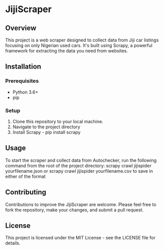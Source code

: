 # JijiScraper

## Overview
This project is a web scraper designed to collect data from Jiji car listings focusing on only Nigerian used cars. It's built using Scrapy, a powerful framework for extracting the data you need from websites.

## Installation

### Prerequisites
- Python 3.6+
- pip

### Setup
1. Clone this repository to your local machine.
2. Navigate to the project directory 
3. Install Scrapy - pip install scrapy


## Usage
To start the scraper and collect data from Autochecker, run the following command from the root of the project directory:
scrapy crawl jijispider  yourfilename.json or scrapy crawl jijispider yourfilename.csv to save in either of the format


## Contributing
Contributions to improve the  JijiScraper are welcome. Please feel free to fork the repository, make your changes, and submit a pull request.

## License
This project is licensed under the MIT License - see the LICENSE file for details.
